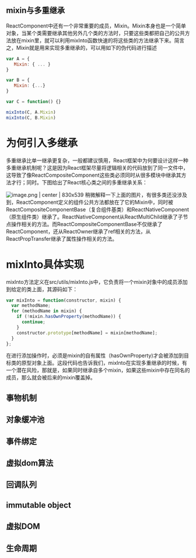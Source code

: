 ## mixin与多重继承

ReactComponent中还有一个非常重要的成员，Mixin。Mixin本身也是一个简单对象，当某个类需要继承其他另外几个类的方法时，只要这些类都把自己的公共方法放在mixin里，就可以利用mixInto函数快速的将这些类的方法继承下来。简言之，Mixin就是用来实现多重继承的，可以用如下的伪代码进行描述

```javascript
var A = {
   Mixin: { ... }
}

var B = {
   Mixin: {...}
}

var C = function() {}

mixInto(C, A.Mixin)
mixInto(C, B.Mixin)
```

# 为何引入多继承
多重继承比单一继承更复杂，一般都建议慎用，React框架中为何要设计这样一种多重继承机制呢？这是因为React框架尽量将逻辑相关的代码放到了同一文件中，这导致了像ReactCompositeComponent这些类必须同时从很多模块中继承其方法才行；同时。下图给出了React核心类之间的多重继承关系：

![image.png | center | 830x539](https://gw.alipayobjects.com/zos/skylark/cd19ca08-e5ea-40d7-87fc-f26dfed306d9/2018/png/a07f1d8d-6f6a-40ee-a8c8-88308c4d2938.png "")
稍微解释一下上面的图片，有很多类还没涉及到，ReactComponent定义的组件公共方法都放在了它的Mixin中，同时被ReactCompositeComponentBase（复合组件基类）和ReactNativeComponent（原生组件类）继承了。ReactNativeComponent从ReactMultiChild继承了子节点操作相关的方法。而ReactCompositeComponentBase不仅继承了ReactComponent，还从ReactOwner继承了ref相关的方法，从ReactPropTransfer继承了属性操作相关的方法。
# mixInto具体实现

mixInto方法定义在src/utils/mixInto.js中，它负责将一个mixin对象中的成员添加到给定的类上面，其源码如下：
```javascript
var mixInto = function(constructor, mixin) {
  var methodName;
  for (methodName in mixin) {
    if (!mixin.hasOwnProperty(methodName)) {
      continue;
    }
    constructor.prototype[methodName] = mixin[methodName];
  }
};
```
在进行添加操作时，必须是mixin的自有属性（hasOwnProperty)才会被添加到目标类的原型对象上面。这段代码也告诉我们，mixInto在实现多重继承的时候，有一个潜在风险，那就是，如果同时继承自多个mixin，如果这些mixin中存在同名的成员，那么就会被后来的mixin覆盖掉。



## 事物机制
## 对象缓冲池
## 事件绑定
## 虚拟dom算法
## 回调队列
## immutable object
## 虚拟DOM
## 生命周期
